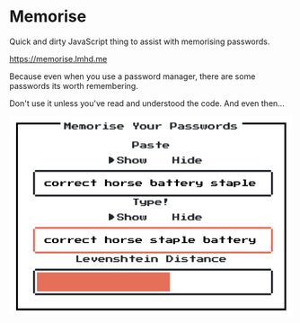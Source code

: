 # Memorise
Quick and dirty JavaScript thing to assist with memorising passwords.

https://memorise.lmhd.me

Because even when you use a password manager, there are some passwords its worth remembering.

Don't use it unless you've read and understood the code. And even then...

![Screenshot](screenshot.png "Obligatory XKCD reference")

